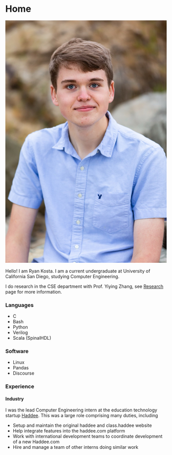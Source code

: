 # Home 
![portrait](me.jpeg)

Hello! I am Ryan Kosta. I am a current undergraduate at University of California San Diego, studying Computer Engineering.

I do research in the CSE department with Prof. Yiying Zhang, see [Research](research/research/) page for more information.


### Languages
- C
- Bash
- Python
- Verilog
- Scala (SpinalHDL) 
### Software
- Linux
- Pandas
- Discourse

### Experience

#### Industry 
I was the lead Computer Engineering intern at the education technology startup [Haddee](https://haddee.com). This was a large role comprising many duties, including

- Setup and maintain the original haddee and class.haddee website
- Help integrate features into the haddee.com platform
- Work with international development teams to coordinate development of a new Haddee.com
- Hire and manage a team of other interns doing similar work
